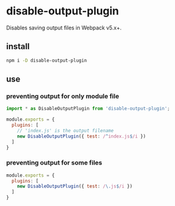 # disable-output-plugin
Disables saving output files in Webpack v5.x+.

## install

```sh
npm i -D disable-output-plugin
```

## use

### preventing output for only module file

```javascript
import * as DisableOutputPlugin from 'disable-output-plugin';

module.exports = {
  plugins: [
    // 'index.js' is the output filename
    new DisableOutputPlugin({ test: /^index.js$/i })
  ]
}
```

### preventing output for some files

```javascript
module.exports = {
  plugins: [
    new DisableOutputPlugin({ test: /\.js$/i })
  ]
}
```